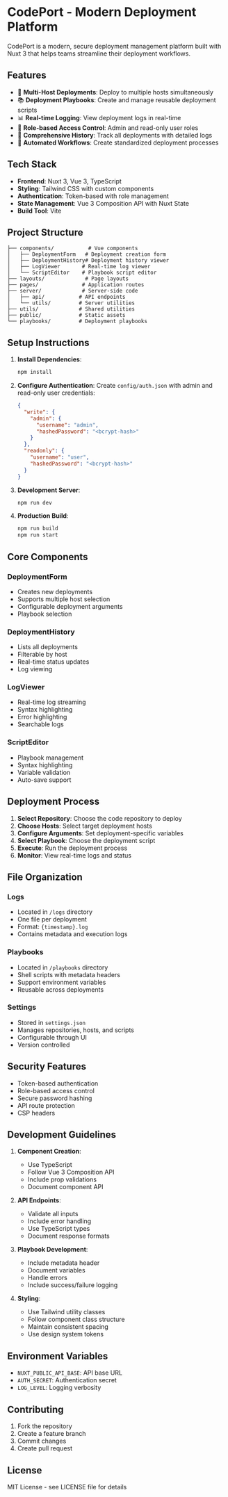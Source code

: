 # CodePort - Modern Deployment Platform

CodePort is a modern, secure deployment management platform built with Nuxt 3 that helps teams streamline their deployment workflows.

## Features

- 🚀 **Multi-Host Deployments**: Deploy to multiple hosts simultaneously
- 📚 **Deployment Playbooks**: Create and manage reusable deployment scripts
- 📊 **Real-time Logging**: View deployment logs in real-time
- 🔐 **Role-based Access Control**: Admin and read-only user roles
- 📜 **Comprehensive History**: Track all deployments with detailed logs
- 🔄 **Automated Workflows**: Create standardized deployment processes

## Tech Stack

- **Frontend**: Nuxt 3, Vue 3, TypeScript
- **Styling**: Tailwind CSS with custom components
- **Authentication**: Token-based with role management
- **State Management**: Vue 3 Composition API with Nuxt State
- **Build Tool**: Vite

## Project Structure

```
├── components/           # Vue components
│   ├── DeploymentForm   # Deployment creation form
│   ├── DeploymentHistory# Deployment history viewer
│   ├── LogViewer       # Real-time log viewer
│   └── ScriptEditor    # Playbook script editor
├── layouts/             # Page layouts
├── pages/              # Application routes
├── server/             # Server-side code
│   ├── api/           # API endpoints
│   └── utils/         # Server utilities
├── utils/             # Shared utilities
├── public/            # Static assets
└── playbooks/         # Deployment playbooks
```

## Setup Instructions

1. **Install Dependencies**:
   ```bash
   npm install
   ```

2. **Configure Authentication**:
   Create `config/auth.json` with admin and read-only user credentials:
   ```json
   {
     "write": {
       "admin": {
         "username": "admin",
         "hashedPassword": "<bcrypt-hash>"
       }
     },
     "readonly": {
       "username": "user",
       "hashedPassword": "<bcrypt-hash>"
     }
   }
   ```

3. **Development Server**:
   ```bash
   npm run dev
   ```

4. **Production Build**:
   ```bash
   npm run build
   npm run start
   ```

## Core Components

### DeploymentForm
- Creates new deployments
- Supports multiple host selection
- Configurable deployment arguments
- Playbook selection

### DeploymentHistory
- Lists all deployments
- Filterable by host
- Real-time status updates
- Log viewing

### LogViewer
- Real-time log streaming
- Syntax highlighting
- Error highlighting
- Searchable logs

### ScriptEditor
- Playbook management
- Syntax highlighting
- Variable validation
- Auto-save support

## Deployment Process

1. **Select Repository**: Choose the code repository to deploy
2. **Choose Hosts**: Select target deployment hosts
3. **Configure Arguments**: Set deployment-specific variables
4. **Select Playbook**: Choose the deployment script
5. **Execute**: Run the deployment process
6. **Monitor**: View real-time logs and status

## File Organization

### Logs
- Located in `/logs` directory
- One file per deployment
- Format: `{timestamp}.log`
- Contains metadata and execution logs

### Playbooks
- Located in `/playbooks` directory
- Shell scripts with metadata headers
- Support environment variables
- Reusable across deployments

### Settings
- Stored in `settings.json`
- Manages repositories, hosts, and scripts
- Configurable through UI
- Version controlled

## Security Features

- Token-based authentication
- Role-based access control
- Secure password hashing
- API route protection
- CSP headers

## Development Guidelines

1. **Component Creation**:
   - Use TypeScript
   - Follow Vue 3 Composition API
   - Include prop validations
   - Document component API

2. **API Endpoints**:
   - Validate all inputs
   - Include error handling
   - Use TypeScript types
   - Document response formats

3. **Playbook Development**:
   - Include metadata header
   - Document variables
   - Handle errors
   - Include success/failure logging

4. **Styling**:
   - Use Tailwind utility classes
   - Follow component class structure
   - Maintain consistent spacing
   - Use design system tokens

## Environment Variables

- `NUXT_PUBLIC_API_BASE`: API base URL
- `AUTH_SECRET`: Authentication secret
- `LOG_LEVEL`: Logging verbosity

## Contributing

1. Fork the repository
2. Create a feature branch
3. Commit changes
4. Create pull request

## License

MIT License - see LICENSE file for details